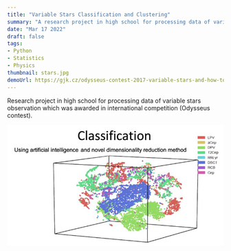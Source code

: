 ```yaml
---
title: "Variable Stars Classification and Clustering"
summary: "A research project in high school for processing data of variable stars observation."
date: "Mar 17 2022"
draft: false
tags:
- Python
- Statistics
- Physics
thumbnail: stars.jpg
demoUrl: https://gjk.cz/odysseus-contest-2017-variable-stars-and-how-to-find-them/
---
```


Research project in high school for processing data of variable stars observation which was awarded in international competition (Odysseus contest).

![img](stars.jpg)
